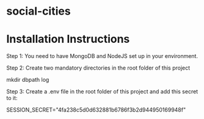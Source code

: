 # social-cities

# Installation Instructions
Step 1: You need to have MongoDB and NodeJS set up in your environment.

Step 2: Create two mandatory directories in the root folder of this project

  mkdir dbpath log
  
Step 3: Create a .env file in the root folder of this project and add this secret to it:

  SESSION_SECRET="4fa238c5d0d632881b6786f3b2d944950169948f"
